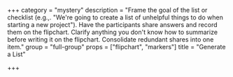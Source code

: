 +++
category = "mystery"
description = "Frame the goal of the list or checklist (e.g.,. \"We're going to create a list of unhelpful things to do when starting a new project\"). Have the participants share answers and record them on the flipchart. Clarify anything you don't know how to summarize before writing it on the flipchart. Consolidate redundant shares into one item."
group = "full-group"
props = ["flipchart", "markers"]
title = "Generate a List"

+++
